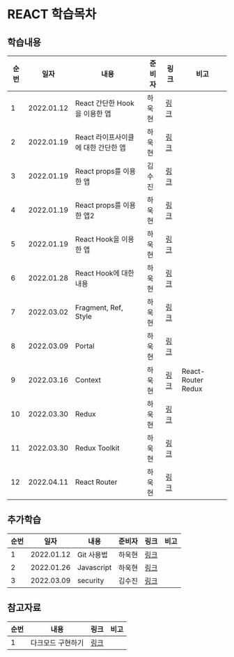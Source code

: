 # REACT 학습목차

## 학습내용

| 순번 | 일자       | 내용                                | 준비자 | 링크                             | 비고               |
| ---- | ---------- | ----------------------------------- | ------ | -------------------------------- | ------------------ |
| 1    | 2022.01.12 | React 간단한 Hook을 이용한 앱       | 하욱현 | [링크](./hook-example/)          |                    |
| 2    | 2022.01.19 | React 라이프사이클에 대한 간단한 앱 | 하욱현 | [링크](./life-cycle-example)     |                    |
| 3    | 2022.01.19 | React props를 이용한 앱             | 김수진 | [링크](./props-example)          |                    |
| 4    | 2022.01.19 | React props를 이용한 앱2            | 하욱현 | [링크](./props-example2)         |                    |
| 5    | 2022.01.19 | React Hook을 이용한 앱              | 하욱현 | [링크](./hook-example2)          |                    |
| 6    | 2022.01.28 | React Hook에 대한 내용              | 하욱현 | [링크](./document/Hook.md)       |                    |
| 7    | 2022.03.02 | Fragment, Ref, Style                | 하욱현 | [링크](./frag_portal_ref)        |                    |
| 8    | 2022.03.09 | Portal                              | 하욱현 | [링크](./portal)                 |                    |
| 9    | 2022.03.16 | Context                             | 하욱현 | [링크](./context-example)        | React-Router Redux |
| 10   | 2022.03.30 | Redux                               | 하욱현 | [링크](./redux-tutorial)         |                    |
| 11   | 2022.03.30 | Redux Toolkit                       | 하욱현 | [링크](./redux-toolkit-tutorial) |                    |
| 12   | 2022.04.11 | React Router                        | 하욱현 | [링크](./router-tutorial)        |                    |

## 추가학습

| 순번 | 일자       | 내용       | 준비자 | 링크                          | 비고 |
| ---- | ---------- | ---------- | ------ | ----------------------------- | ---- |
| 1    | 2022.01.12 | Git 사용법 | 하욱현 | [링크](./추가학습/Git.md)     |      |
| 2    | 2022.01.26 | Javascript | 하욱현 | [링크](./추가학습/javascript) |      |
| 3    | 2022.03.09 | security   | 김수진 | [링크](./추가학습/security)   |      |

## 참고자료

| 순번 | 내용              | 링크                                                                                                       | 비고 |
| ---- | ----------------- | ---------------------------------------------------------------------------------------------------------- | ---- |
| 1    | 다크모드 구현하기 | [링크](https://velog.io/@yijaee/%EB%8B%A4%ED%81%AC%EB%AA%A8%EB%93%9C-%EA%B5%AC%ED%98%84%ED%95%98%EA%B8%B0) |      |
